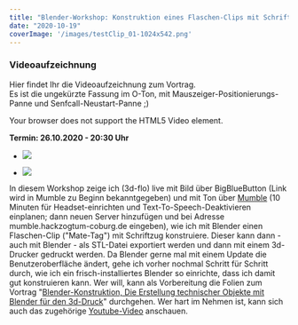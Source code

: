 ```yaml
---
title: "Blender-Workshop: Konstruktion eines Flaschen-Clips mit Schriftzug"
date: "2020-10-19"
coverImage: '/images/testClip_01-1024x542.png'
---
```


### Videoaufzeichnung

Hier findet Ihr die Videoaufzeichnung zum Vortrag.  
Es ist die ungekürzte Fassung im O-Ton, mit Mauszeiger-Positionierungs-Panne und Senfcall-Neustart-Panne ;)

 Your browser does not support the HTML5 Video element. 

**Termin: 26.10.2020 - 20:30 Uhr**  

- ![](../images/testClip_02.png)
    
- ![](../images/testClip_01-1024x542.png)
    

In diesem Workshop zeige ich (3d-flo) live mit Bild über BigBlueButton (Link wird in Mumble zu Beginn bekanntgegeben) und mit Ton über [Mumble](https://www.mumble.info) (10 Minuten für Headset-einrichten und Text-To-Speech-Deaktivieren einplanen; dann neuen Server hinzufügen und bei Adresse mumble.hackzogtum-coburg.de eingeben), wie ich mit Blender einen Flaschen-Clip ("Mate-Tag") mit Schriftzug konstruiere. Dieser kann dann - auch mit Blender - als STL-Datei exportiert werden und dann mit einem 3d-Drucker gedruckt werden. Da Blender gerne mal mit einem Update die Benutzeroberfläche ändert, gehe ich vorher nochmal Schritt für Schritt durch, wie ich ein frisch-installiertes Blender so einrichte, dass ich damit gut konstruieren kann. Wer will, kann als Vorbereitung die Folien zum Vortrag "[Blender-Konstruktion, Die Erstellung technischer Objekte mit Blender für den 3d-Druck](https://cumulus.hackzogtum-coburg.de/s/wS7b36RgrcrKbHp)" durchgehen. Wer hart im Nehmen ist, kann sich auch das zugehörige [Youtube-Video](https://www.youtube.com/watch?v=LLJcvglrIEk) anschauen.
